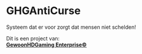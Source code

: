 # GHGAntiCurse
Systeem dat er voor zorgt dat mensen niet schelden!

Dit is een project van:<br>
<a href="https://gewoonhdgaming.nl"><b>GewoonHDGaming Enterprise©</b></a>
